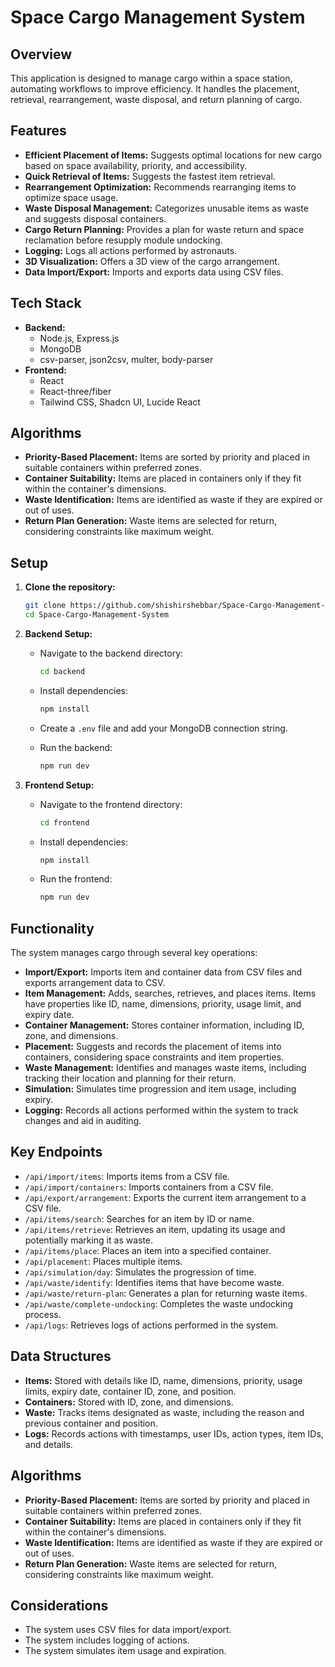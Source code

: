 # Space Cargo Management System

## Overview

This application is designed to manage cargo within a space station, automating workflows to improve efficiency. It handles the placement, retrieval, rearrangement, waste disposal, and return planning of cargo.

## Features

- **Efficient Placement of Items:** Suggests optimal locations for new cargo based on space availability, priority, and accessibility.
- **Quick Retrieval of Items:** Suggests the fastest item retrieval.
- **Rearrangement Optimization:** Recommends rearranging items to optimize space usage.
- **Waste Disposal Management:** Categorizes unusable items as waste and suggests disposal containers.
- **Cargo Return Planning:** Provides a plan for waste return and space reclamation before resupply module undocking.
- **Logging:** Logs all actions performed by astronauts.
- **3D Visualization:** Offers a 3D view of the cargo arrangement.
- **Data Import/Export:** Imports and exports data using CSV files.

## Tech Stack

- **Backend:**
    - Node.js, Express.js
    - MongoDB
    - csv-parser, json2csv, multer, body-parser
- **Frontend:**
    - React
    - React-three/fiber
    - Tailwind CSS, Shadcn UI, Lucide React

## Algorithms

- **Priority-Based Placement:** Items are sorted by priority and placed in suitable containers within preferred zones.
- **Container Suitability:** Items are placed in containers only if they fit within the container's dimensions.
- **Waste Identification:** Items are identified as waste if they are expired or out of uses.
- **Return Plan Generation:** Waste items are selected for return, considering constraints like maximum weight.

## Setup

1. **Clone the repository:**

    ```bash
    git clone https://github.com/shishirshebbar/Space-Cargo-Management-System.git
    cd Space-Cargo-Management-System
    ```

2. **Backend Setup:**

    - Navigate to the backend directory:

        ```bash
        cd backend
        ```

    - Install dependencies:

        ```bash
        npm install
        ```

    - Create a `.env` file and add your MongoDB connection string.
    - Run the backend:

        ```bash
        npm run dev
        ```

3. **Frontend Setup:**

    - Navigate to the frontend directory:

        ```bash
        cd frontend
        ```

    - Install dependencies:

        ```bash
        npm install
        ```

    - Run the frontend:

        ```bash
        npm run dev
        ```

## Functionality

The system manages cargo through several key operations:

- **Import/Export:** Imports item and container data from CSV files and exports arrangement data to CSV.
- **Item Management:** Adds, searches, retrieves, and places items. Items have properties like ID, name, dimensions, priority, usage limit, and expiry date.
- **Container Management:** Stores container information, including ID, zone, and dimensions.
- **Placement:** Suggests and records the placement of items into containers, considering space constraints and item properties.
- **Waste Management:** Identifies and manages waste items, including tracking their location and planning for their return.
- **Simulation:** Simulates time progression and item usage, including expiry.
- **Logging:** Records all actions performed within the system to track changes and aid in auditing.

## Key Endpoints

- `/api/import/items`: Imports items from a CSV file.
- `/api/import/containers`: Imports containers from a CSV file.
- `/api/export/arrangement`: Exports the current item arrangement to a CSV file.
- `/api/items/search`: Searches for an item by ID or name.
- `/api/items/retrieve`: Retrieves an item, updating its usage and potentially marking it as waste.
- `/api/items/place`: Places an item into a specified container.
- `/api/placement`: Places multiple items.
- `/api/simulation/day`: Simulates the progression of time.
- `/api/waste/identify`: Identifies items that have become waste.
- `/api/waste/return-plan`: Generates a plan for returning waste items.
- `/api/waste/complete-undocking`: Completes the waste undocking process.
- `/api/logs`: Retrieves logs of actions performed in the system.

## Data Structures

- **Items:** Stored with details like ID, name, dimensions, priority, usage limits, expiry date, container ID, zone, and position.
- **Containers:** Stored with ID, zone, and dimensions.
- **Waste:** Tracks items designated as waste, including the reason and previous container and position.
- **Logs:** Records actions with timestamps, user IDs, action types, item IDs, and details.

## Algorithms

- **Priority-Based Placement:** Items are sorted by priority and placed in suitable containers within preferred zones.
- **Container Suitability:** Items are placed in containers only if they fit within the container's dimensions.
- **Waste Identification:** Items are identified as waste if they are expired or out of uses.
- **Return Plan Generation:** Waste items are selected for return, considering constraints like maximum weight.

## Considerations

- The system uses CSV files for data import/export.
- The system includes logging of actions.
- The system simulates item usage and expiration.
